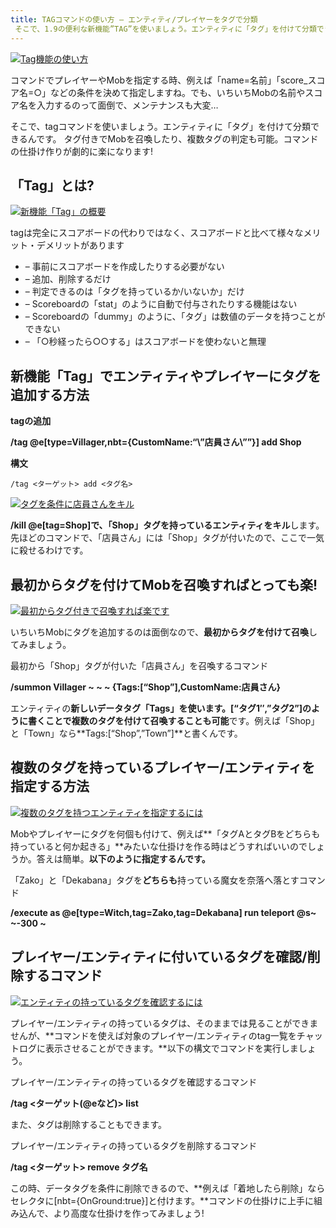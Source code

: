 ```yaml
---
title: TAGコマンドの使い方 – エンティティ/プレイヤーをタグで分類
 そこで、1.9の便利な新機能”TAG”を使いましょう。エンティティに「タグ」を付けて分類できるんです。 タグ付きでMobを召喚したり、複数タグの判定も可能。コマンドの仕掛け作りが劇的に楽になります!
---
```


[![Tag機能の使い方](https://cdn-ak.f.st-hatena.com/images/fotolife/s/sasigume/20210208/20210208153050.png)](#a/3/a3d1d7d1.png "Tag機能の使い方")

コマンドでプレイヤーやMobを指定する時、例えば「name=名前」「score\_スコア名=○」などの条件を決めて指定しますね。でも、いちいちMobの名前やスコア名を入力するのって面倒で、メンテナンスも大変…

そこで、tagコマンドを使いましょう。エンティティに「タグ」を付けて分類できるんです。 タグ付きでMobを召喚したり、複数タグの判定も可能。コマンドの仕掛け作りが劇的に楽になります!

## 「Tag」とは?

[![新機能「Tag」の概要](https://cdn-ak.f.st-hatena.com/images/fotolife/s/sasigume/20210208/20210208175551.jpg)](#f/4/f4297250.jpg "新機能「Tag」の概要")

tagは完全にスコアボードの代わりではなく、スコアボードと比べて様々なメリット・デメリットがあります

*   – 事前にスコアボードを作成したりする必要がない
*   – 追加、削除するだけ
*   – 判定できるのは「タグを持っているか/いないか」だけ
*   – Scoreboardの「stat」のように自動で付与されたりする機能はない
*   – Scoreboardの「dummy」のように、「タグ」は数値のデータを持つことができない
*   – 「○秒経ったら○○する」はスコアボードを使わないと無理

## 新機能「Tag」でエンティティやプレイヤーにタグを追加する方法

**tagの追加**

**/tag @e\[type\=Villager,nbt={CustomName:“\\”店員さん\\””}\] add Shop**

**構文**

    /tag <ターゲット> add <タグ名>

[![タグを条件に店員さんをキル](https://cdn-ak.f.st-hatena.com/images/fotolife/s/sasigume/20210208/20210208141133.png)](#5/a/5aebbcb4.png "タグを条件に店員さんをキル")

**/kill @e\[tag=Shop\]**で、**「Shop」タグを持っているエンティティをキル**します。先ほどのコマンドで、「店員さん」には「Shop」タグが付いたので、ここで一気に殺せるわけです。

## 最初からタグを付けてMobを召喚すればとっても楽!

[![最初からタグ付きで召喚すれば楽です](https://cdn-ak.f.st-hatena.com/images/fotolife/s/sasigume/20210208/20210208162657.png)](#d/b/dbae8d4a.png "最初からタグ付きで召喚すれば楽です")

いちいちMobにタグを追加するのは面倒なので、**最初からタグを付けて召喚**してみましょう。

最初から「Shop」タグが付いた「店員さん」を召喚するコマンド

**/summon Villager ~ ~ ~ {Tags:\[“Shop”\],CustomName:店員さん}**

エンティティの**新しいデータタグ「Tags」**を使います。**\[“タグ1″,”タグ2”\]**のように書くことで**複数のタグを付けて召喚することも可能**です。例えば「Shop」と「Town」なら**Tags:\[“Shop”,”Town”\]**と書くんです。

## 複数のタグを持っているプレイヤー/エンティティを指定する方法

[![複数のタグを持つエンティティを指定するには](https://cdn-ak.f.st-hatena.com/images/fotolife/s/sasigume/20210208/20210208153537.png)](#a/8/a822b19d.png "複数のタグを持つエンティティを指定するには")

Mobやプレイヤーにタグを何個も付けて、例えば**「タグAとタグBをどちらも持っていると何か起きる」**みたいな仕掛けを作る時はどうすればいいのでしょうか。答えは簡単。**以下のように指定するんです。**

「Zako」と「Dekabana」タグを**どちらも**持っている魔女を奈落へ落とすコマンド

**/execute as @e\[type\=Witch,tag=Zako,tag=Dekabana\] run teleport @s~ ~\-300 ~**

## プレイヤー/エンティティに付いているタグを確認/削除するコマンド

[![エンティティの持っているタグを確認するには](https://cdn-ak.f.st-hatena.com/images/fotolife/s/sasigume/20210208/20210208152839.png)](#a/1/a1f87a65.png "エンティティの持っているタグを確認するには")

プレイヤー/エンティティの持っているタグは、そのままでは見ることができませんが、**コマンドを使えば対象のプレイヤー/エンティティのtag一覧をチャットログに表示させることができます。**以下の構文でコマンドを実行しましょう。

プレイヤー/エンティティの持っているタグを確認するコマンド

**/tag <ターゲット(@eなど)> list**

また、タグは削除することもできます。

プレイヤー/エンティティの持っているタグを削除するコマンド

**/tag <ターゲット> remove タグ名**

この時、データタグを条件に削除できるので、**例えば「着地したら削除」ならセレクタに\[nbt={OnGround:true}\]と付けます。**コマンドの仕掛けに上手に組み込んで、より高度な仕掛けを作ってみましょう!
